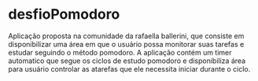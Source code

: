 # desfioPomodoro
 Aplicação proposta na comunidade da rafaella ballerini, que consiste em disponibilizar uma área em que o usuário possa monitorar suas tarefas e estudar seguindo o método pomodoro. A aplicação contém um timer automatico que segue os ciclos de estudo pomodoro e disponibiliza área para usuário controlar as atarefas que ele necessita iniciar durante o ciclo.
